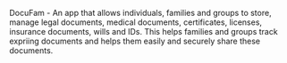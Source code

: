 DocuFam - An app that allows individuals, families and groups to store, manage legal documents, medical documents, certificates, licenses, insurance documents, wills and IDs. This helps families and groups track expriing documents and helps them easily and securely share these documents.
